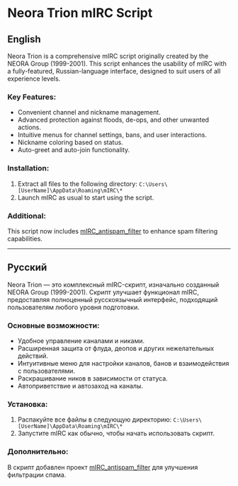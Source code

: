 # Neora Trion mIRC Script

## English

Neora Trion is a comprehensive mIRC script originally created by the NEORA Group (1999-2001). This script enhances the usability of mIRC with a fully-featured, Russian-language interface, designed to suit users of all experience levels.

### Key Features:
- Convenient channel and nickname management.
- Advanced protection against floods, de-ops, and other unwanted actions.
- Intuitive menus for channel settings, bans, and user interactions.
- Nickname coloring based on status.
- Auto-greet and auto-join functionality.

### Installation:
1. Extract all files to the following directory:
   `C:\Users\[UserName]\AppData\Roaming\mIRC\*`
2. Launch mIRC as usual to start using the script.

### Additional:
This script now includes [mIRC_antispam_filter](https://github.com/PEAKT0P/mIRC_antispam_filter) to enhance spam filtering capabilities.

---

## Русский

Neora Trion — это комплексный mIRC-скрипт, изначально созданный NEORA Group (1999-2001). Скрипт улучшает функционал mIRC, предоставляя полноценный русскоязычный интерфейс, подходящий пользователям любого уровня подготовки.

### Основные возможности:
- Удобное управление каналами и никами.
- Расширенная защита от флуда, деопов и других нежелательных действий.
- Интуитивные меню для настройки каналов, банов и взаимодействия с пользователями.
- Раскрашивание ников в зависимости от статуса.
- Автоприветствие и автозаход на каналы.

### Установка:
1. Распакуйте все файлы в следующую директорию:
   `C:\Users\[UserName]\AppData\Roaming\mIRC\*`
2. Запустите mIRC как обычно, чтобы начать использовать скрипт.

### Дополнительно:
В скрипт добавлен проект [mIRC_antispam_filter](https://github.com/PEAKT0P/mIRC_antispam_filter) для улучшения фильтрации спама.


